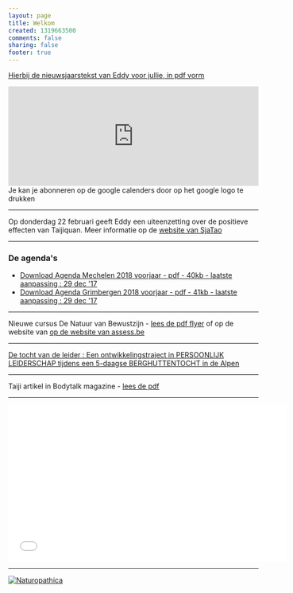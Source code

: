 ```yaml
---
layout: page
title: Welkom	
created: 1319663500
comments: false
sharing: false  
footer: true
---
```

[Hierbij de nieuwsjaarstekst van Eddy voor jullie, in pdf vorm](/flyers/2018_Nieuwjaarstekst.pdf)

<iframe src="https://calendar.google.com/calendar/embed?showTitle=0&amp;showNav=0&amp;showDate=0&amp;showPrint=0&amp;showTabs=0&amp;showCalendars=0&amp;showTz=0&amp;mode=AGENDA&amp;height=200&amp;wkst=2&amp;hl=nl&amp;bgcolor=%23FFFFFF&amp;src=eddypresent.website%40gmail.com&amp;color=%232F6309&amp;src=bnt52stornmaupomm1p01afrt0%40group.calendar.google.com&amp;color=%23125A12&amp;src=sv4bkhqqsf8snmhcjmhj8hqma4%40group.calendar.google.com&amp;color=%235F6B02&amp;ctz=Europe%2FBrussels" style="border-width:0" width="100%" height="200" frameborder="0" scrolling="no"></iframe>
Je kan je abonneren op de google calenders door op het google logo te drukken

---
Op donderdag 22 februari geeft Eddy een uiteenzetting over de positieve effecten van Taijiquan. Meer informatie op de [website van SjaTao](http://www.sjatao.be/ws-taichi.html)

---

### De agenda's

* [Download Agenda Mechelen 2018 voorjaar - pdf - 40kb - laatste aanpassing : 29 dec '17](/flyers/Agenda_Mechelen_2018_voorjaar.pdf)
* [Download Agenda Grimbergen 2018 voorjaar - pdf - 41kb - laatste aanpassing : 29 dec '17](/flyers/Agenda_Grimbergen_2018_voorjaar.pdf)

---
Nieuwe cursus De Natuur van Bewustzijn - [lees de pdf flyer](/flyers/2018_NatuurVanBewustzijn.pdf) of op de website van 
[op de website van assess.be](http://www.assess.be/programmas/de-natuur-van-bewustzijn/?fromEddyPresent)

---

[De tocht van de leider : Een ontwikkelingstraject in PERSOONLIJK LEIDERSCHAP tijdens een 5-daagse BERGHUTTENTOCHT in de Alpen](http://www.assess.be/programmas/tocht-van-de-leider/?fromEddyPresent)

---
Taiji artikel in Bodytalk magazine - [lees de pdf](/flyers/TaiChi_voor_lichaam_en_geest_bodytalk.PDF)

---
<iframe width="560"  height="315" src="//www.youtube.com/embed/bjQ3ZA9TKTk?rel=0" frameborder="0" allowfullscreen></iframe>

---

[![Naturopathica](/images/naturopathica.jpg)](http://www.naturopathica.be/)